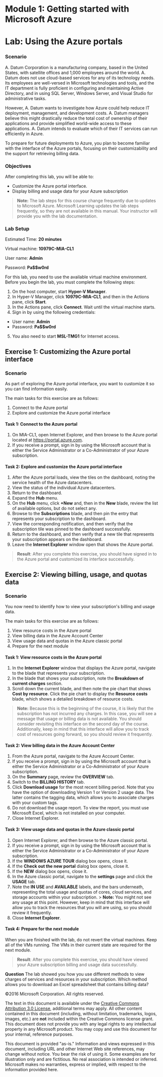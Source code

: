 ﻿# Module 1: Getting started with Microsoft Azure
# Lab: Using the Azure portals
  
### Scenario
  
A. Datum Corporation is a manufacturing company, based in the United States, with satellite offices and 1,000 employees around the world. A. Datum does not use cloud-based services for any of its technology needs. Its employees are well-versed in Microsoft technologies and tools, and the IT department is fully proficient in configuring and maintaining Active Directory, and in using SQL Server, Windows Server, and Visual Studio for administrative tasks.

However, A. Datum wants to investigate how Azure could help reduce IT deployment, management, and development costs. A. Datum managers believe this might drastically reduce the total cost of ownership of their applications and provide simplified world-wide access to these applications. A. Datum intends to evaluate which of their IT services can run efficiently in Azure.

To prepare for future deployments to Azure, you plan to become familiar with the interface of the Azure portals, focusing on their customizability and the support for retrieving billing data.


### Objectives
  
After completing this lab, you will be able to:

-   Customize the Azure portal interface.
-   Display billing and usage data for your Azure subscription
>  **Note:** The lab steps for this course change frequently due to updates to Microsoft Azure. Microsoft Learning updates the lab steps frequently, so they are not available in this manual. Your instructor will provide you with the lab documentation.

### Lab Setup
  
Estimated Time: **20 minutes**

Virtual machine:  **10979C-MIA-CL1**

User name:  **Admin**

Password:  **Pa$$w0rd**

For this lab, you need to use the available virtual machine environment. Before you begin the lab, you must complete the following steps:

1.   On the host computer, start  **Hyper-V Manager**.
2.   In Hyper-V Manager, click  **10979C-MIA-CL1**, and then in the Actions pane, click  **Start**.
3.   In the Actions pane, click  **Connect**. Wait until the virtual machine starts. 
4.   Sign in by using the following credentials: 

  -   User name:  **Admin**
  -   Password:  **Pa$$w0rd**

5.   You also need to start  **MSL-TMG1** for Internet access.


## Exercise 1: Customizing the Azure portal interface
  
### Scenario
  
As part of exploring the Azure portal interface, you want to customize it so you can find information easily.

The main tasks for this exercise are as follows:

1.   Connect to the Azure portal 
2.   Explore and customize the Azure portal interface


#### Task 1: Connect to the Azure portal
  
1.   On MIA-CL1, open Internet Explorer, and then browse to the Azure portal located at https://portal.azure.com.
2.   If you receive a prompt, sign in by using the Microsoft account that is either the Service Administrator or a Co-Administrator of your Azure subscription. 


#### Task 2: Explore and customize the Azure portal interface
  
1.   After the Azure portal loads, view the tiles on the dashboard, noting the service health of the Azure datacenters.
2.   View the status of the individual Azure datacenters. 
3.   Return to the dashboard.
4.   Expand the  **Hub** menu.
5.   On the  **Hub** menu, click **+New** and, then in the **New** blade, review the list of available options, but do not select any.
6.   Browse to the  **Subscriptions** blade, and then pin the entry that represents your subscription to the dashboard.
7.   View the corresponding notification, and then verify that the subscription tile was pinned to the dashboard successfully.
8.   Return to the dashboard, and then verify that a new tile that represents your subscription appears on the dashboard.
9.   Leave the  **Internet Explorer** window open that shows the Azure portal.

>  **Result**: After you complete this exercise, you should have signed in to the Azure portal and customized its interface successfully.


## Exercise 2: Viewing billing, usage, and quotas data
  
### Scenario
  
You now need to identify how to view your subscription's billing and usage data.

The main tasks for this exercise are as follows:

1.   View resource costs in the Azure portal
2.   View billing data in the Azure Account Center
3.   View usage data and quotas in the Azure classic portal
4.   Prepare for the next module


#### Task 1: View resource costs in the Azure portal
  
1.   In the  **Internet Explorer** window that displays the Azure portal, navigate to the blade that represents your subscription.
2.   In the blade that shows your subscription, note the  **Breakdown of current charges** section.
3.   Scroll down the current blade, and then note the pie chart that shows  **Cost by resource**. Click the pie chart to display the  **Resource costs** blade, which shows a detailed breakdown of resource costs.
>  **Note:** Because this is the beginning of the course, it is likely that the subscription has not incurred any charges. In this case, you will see a message that usage or billing data is not available. You should consider revisiting this interface on the second day of the course. Additionally, keep in mind that this interface will allow you to track cost of resources going forward, so you should review it frequently.


#### Task 2: View billing data in the Azure Account Center
  
1.   From the Azure portal, navigate to the Azure Account Center. 
2.   If you receive a prompt, sign in by using the Microsoft account that is either the Service Administrator or a Co-Administrator of your Azure subscription.
3.   On the  **Summary** page, review the **OVERVIEW** tab.
4.   Switch to the  **BILLING HISTORY** tab.
5.   Click  **Download usage** for the most recent billing period. Note that you have the option of downloading Version 1 or Version 2 usage data. The latter contains the tagging data, which allows you to associate charges with your custom tags.
6.   Do not download the usage report. To view the report, you must use Microsoft Excel, which is not installed on your computer.
7.   Close Internet Explorer.


#### Task 3: View usage data and quotas in the Azure classic portal
  
1.   Open Internet Explorer, and then browse to the Azure classic portal.
2.   If you receive a prompt, sign in by using the Microsoft account that is either the Service Administrator or a Co-Administrator of your Azure subscription. 
3.   If the  **WINDOWS AZURE TOUR** dialog box opens, close it.
4.   If the  **Check out the new portal** dialog box opens, close it.
5.   If the  **NEW** dialog box opens, close it.
6.   In the Azure classic portal, navigate to the  **settings** page and click the **USAGE** tab.
7.   Note the  **IN USE** and **AVAILABLE** labels, and the bars underneath, representing the total usage and quotas of cores, cloud services, and storage accounts within your subscription.
    >  **Note:** You might not see any usage at this point. However, keep in mind that this interface will allow you to track the resources that you will are using, so you should review it frequently.
8.   Close  **Internet Explorer**.


#### Task 4: Prepare for the next module
  
When you are finished with the lab, do not revert the virtual machines. Keep all of the VMs running. The VMs in their current state are required for the next module.

>  **Result**: After you complete this exercise, you should have viewed your Azure subscription billing and usage data successfully.



**Question** 
The lab showed you how you use different methods to view charges of services and resources in your subscription. Which method allows you to download an Excel spreadsheet that contains billing data?


©2016 Microsoft Corporation. All rights reserved.

The text in this document is available under the [Creative Commons Attribution 3.0 License](https://creativecommons.org/licenses/by/3.0/legalcode "Creative Commons Attribution 3.0 License"), additional terms may apply.  All other content contained in this document (including, without limitation, trademarks, logos, images, etc.) are **not** included within the Creative Commons license grant.  This document does not provide you with any legal rights to any intellectual property in any Microsoft product. You may copy and use this document for your internal, reference purposes.

This document is provided "as-is." Information and views expressed in this document, including URL and other Internet Web site references, may change without notice. You bear the risk of using it. Some examples are for illustration only and are fictitious. No real association is intended or inferred. Microsoft makes no warranties, express or implied, with respect to the information provided here.

  
